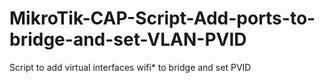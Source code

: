 # MikroTik-CAP-Script-Add-ports-to-bridge-and-set-VLAN-PVID
Script to add virtual interfaces wifi* to bridge and set PVID

